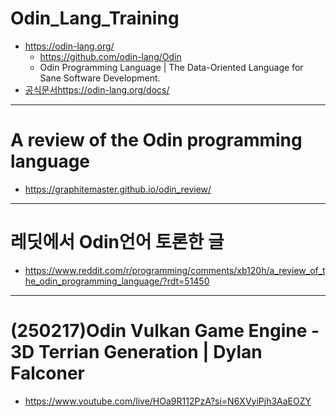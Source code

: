 # Odin_Lang_Training

- https://odin-lang.org/
  - https://github.com/odin-lang/Odin
  - Odin Programming Language | The Data-Oriented Language for Sane Software Development.
- [공식문서https://odin-lang.org/docs/](https://odin-lang.org/docs/)

<hr />

# A review of the Odin programming language 
- https://graphitemaster.github.io/odin_review/


<hr />

# 레딧에서 Odin언어 토론한 글
- https://www.reddit.com/r/programming/comments/xb120h/a_review_of_the_odin_programming_language/?rdt=51450

<hr />

# (250217)Odin Vulkan Game Engine - 3D Terrian Generation | Dylan Falconer
- https://www.youtube.com/live/HOa9R112PzA?si=N6XVyiPjh3AaEOZY
